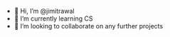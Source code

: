 - 👋 Hi, I’m @jimitrawal
- 🌱 I’m currently learning CS
- 💞️ I’m looking to collaborate on any further projects


<!---
jimitrawal/jimitrawal is a ✨ special ✨ repository because its `README.md` (this file) appears on your GitHub profile.
You can click the Preview link to take a look at your changes.
--->

